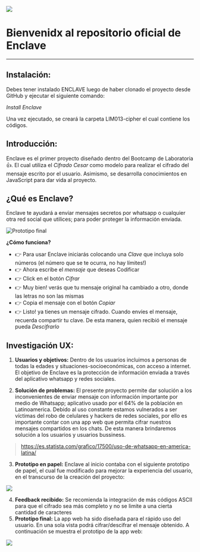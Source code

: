 ![](https://drive.google.com/file/d/1uJJ6X1CUbFeAeCiJ8WK5gkNRY0ZUXhw0/view?usp=sharing)

# Bienvenidx al repositorio oficial de Enclave
___

## Instalación:

Debes tener instalado ENCLAVE luego de haber clonado el proyecto desde GitHub y ejecutar el siguiente comando:

*Install Enclave*

Una vez ejecutado, se creará la carpeta LIM013-cipher el cual contiene los códigos.

## Introducción:

Enclave es el primer proyecto diseñado dentro del Bootcamp de Laboratoria :thumbsup:. El cual utiliza el *Cifrado Cesar* como modelo para realizar el cifrado del mensaje escrito por el usuario. Asimismo, se desarrolla conocimientos en JavaScript para dar vida al proyecto.

## ¿Qué es Enclave?

Enclave te ayudará a enviar mensajes secretos por whatsapp o cualquier otra red social que utilices; para poder proteger la información enviada.

![Prototipo final](https://drive.google.com/file/d/1N7XNK82VHuLhZjHe1Vj9gPOkkM8yx1LN/view?usp=sharing)

**¿Cómo funciona?**

- :point_right: Para usar Enclave iniciarás colocando una *Clave* que incluya solo números (el número que se te ocurra, no hay límites!)
- :point_right: Ahora escribe el *mensaje* que deseas Codificar 
- :point_right: Click en el botón *Cifrar*
- :point_right: Muy bien! verás que tu mensaje original ha cambiado a otro, donde las letras no son las mismas
- :point_right: Copia el mensaje con el botón *Copiar*
- :point_right: Listo! ya tienes un mensaje cifrado. Cuando envíes el mensaje, recuerda compartir tu clave. De esta manera, quien recibió el mensaje pueda *Descifrarlo* 

## Investigación UX:

1. **Usuarios y objetivos:** Dentro de los usuarios incluimos a personas de todas la edades y situaciones-socioeconómicas, con acceso a internet. El objetivo de Enclave es la protección de información enviada a través del aplicativo whatsapp y redes sociales.

2. **Solución de problemas:** El presente proyecto permite dar solución a los inconvenientes de enviar mensaje con información importante por medio de Whatsapp; aplicativo usado por el 64% de la población en Latinoamerica. Debido al uso constante estamos vulnerados a ser víctimas del robo de celulares y hackers de redes sociales, por ello es importante contar con una app web que permita cifrar nuestros mensajes compartidos en los chats. De esta manera brindaremos solución a los usuarios y usuarios bussiness. 

> https://es.statista.com/grafico/17500/uso-de-whatsapp-en-america-latina/

3. **Prototipo en papel:** Enclave al inicio contaba con el siguiente prototipo de papel, el cual fue modificado para mejorar la experiencia del usuario, en el transcurso de la creación del proyecto:

![](https://drive.google.com/file/d/1SmDaTKUCz7UhNXFwyc9-j9AxSSWacfKD/view?usp=sharing)

4. **Feedback recibido:** Se recomienda la integración de más códigos ASCII para que el cifrado sea más completo y no se limite a una cierta cantidad de caracteres
5. **Prototipo final:** La app web ha sido diseñada para el rápido uso del usuario. En una sola vista podrá cifrar/descifrar el mensaje obtenido. A continuación se muestra el prototipo de la app web:

![](https://drive.google.com/file/d/1vXWiuqFJIbWO5KhkLISrC2ZyQa3laYN1/view?usp=sharing)

